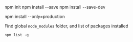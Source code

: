 npm init
npm install --save
npm install --save-dev

npm install --only=production

Find global `node_modules` folder, and list of packages installed
```
npm list -g
```
